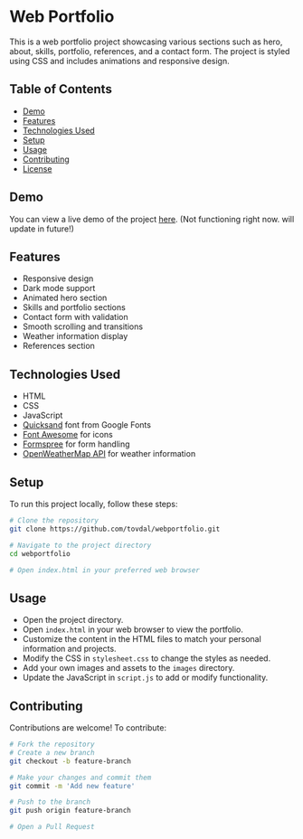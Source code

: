 # Web Portfolio

This is a web portfolio project showcasing various sections such as hero, about, skills, portfolio, references, and a contact form. The project is styled using CSS and includes animations and responsive design.

## Table of Contents

- [Demo](#demo)
- [Features](#features)
- [Technologies Used](#technologies-used)
- [Setup](#setup)
- [Usage](#usage)
- [Contributing](#contributing)
- [License](#license)

## Demo

You can view a live demo of the project [here](https://tovdal.github.io/webportfolio). (Not functioning right now. will update in future!)

## Features

- Responsive design
- Dark mode support
- Animated hero section
- Skills and portfolio sections
- Contact form with validation
- Smooth scrolling and transitions
- Weather information display
- References section

## Technologies Used

- HTML
- CSS
- JavaScript
- [Quicksand](https://fonts.google.com/specimen/Quicksand) font from Google Fonts
- [Font Awesome](https://fontawesome.com) for icons
- [Formspree](https://formspree.io) for form handling
- [OpenWeatherMap API](https://openweathermap.org/api) for weather information

## Setup

To run this project locally, follow these steps:

```bash
# Clone the repository
git clone https://github.com/tovdal/webportfolio.git

# Navigate to the project directory
cd webportfolio

# Open index.html in your preferred web browser
```

## Usage

- Open the project directory.
- Open `index.html` in your web browser to view the portfolio.
- Customize the content in the HTML files to match your personal information and projects.
- Modify the CSS in `stylesheet.css` to change the styles as needed.
- Add your own images and assets to the `images` directory.
- Update the JavaScript in `script.js` to add or modify functionality.

## Contributing

Contributions are welcome! To contribute:

```bash
# Fork the repository
# Create a new branch
git checkout -b feature-branch

# Make your changes and commit them
git commit -m 'Add new feature'

# Push to the branch
git push origin feature-branch

# Open a Pull Request
```

